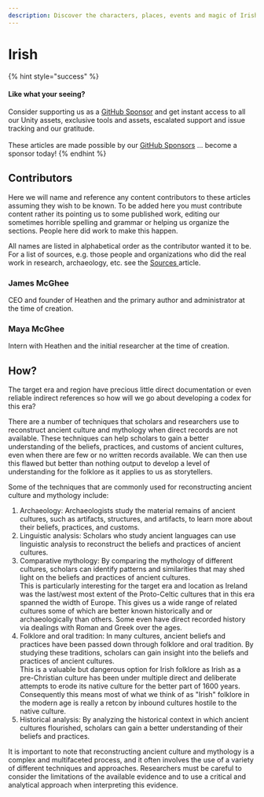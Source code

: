 ```yaml
---
description: Discover the characters, places, events and magic of Irish folklore.
---
```


# Irish

{% hint style="success" %}
#### Like what your seeing?

Consider supporting us as a [GitHub Sponsor](../../become-a-sponsor/) and get instant access to all our Unity assets, exclusive tools and assets, escalated support and issue tracking and our gratitude.\
\
These articles are made possible by our [GitHub Sponsors](https://github.com/sponsors/heathen-engineering) ... become a sponsor today!
{% endhint %}

## Contributors

Here we will name and reference any content contributors to these articles assuming they wish to be known. To be added here you must contribute content rather its pointing us to some published work, editing our sometimes horrible spelling and grammar or helping us organize the sections. People here did work to make this happen.

All names are listed in alphabetical order as the contributor wanted it to be. For a list of sources, e.g. those people and organizations who did the real work in research, archaeology, etc. see the [Sources ](research/wip/sources.md)article.

### James McGhee

CEO and founder of Heathen and the primary author and administrator at the time of creation.

### Maya McGhee

Intern with Heathen and the initial researcher at the time of creation.

## How?

The target era and region have precious little direct documentation or even reliable indirect references so how will we go about developing a codex for this era?

There are a number of techniques that scholars and researchers use to reconstruct ancient culture and mythology when direct records are not available. These techniques can help scholars to gain a better understanding of the beliefs, practices, and customs of ancient cultures, even when there are few or no written records available. We can then use this flawed but better than nothing output to develop a level of understanding for the folklore as it applies to us as storytellers.

Some of the techniques that are commonly used for reconstructing ancient culture and mythology include:

1. Archaeology: Archaeologists study the material remains of ancient cultures, such as artifacts, structures, and artifacts, to learn more about their beliefs, practices, and customs.
2. Linguistic analysis: Scholars who study ancient languages can use linguistic analysis to reconstruct the beliefs and practices of ancient cultures.
3. Comparative mythology: By comparing the mythology of different cultures, scholars can identify patterns and similarities that may shed light on the beliefs and practices of ancient cultures.\
   This is particularly interesting for the target era and location as Ireland was the last/west most extent of the Proto-Celtic cultures that in this era spanned the width of Europe. This gives us a wide range of related cultures some of which are better known historically and or archaeologically than others. Some even have direct recorded history via dealings with Roman and Greek over the ages.
4. Folklore and oral tradition: In many cultures, ancient beliefs and practices have been passed down through folklore and oral tradition. By studying these traditions, scholars can gain insight into the beliefs and practices of ancient cultures.\
   This is a valuable but dangerous option for Irish folklore as Irish as a pre-Christian culture has been under multiple direct and deliberate attempts to erode its native culture for the better part of 1600 years. Consequently this means most of what we think of as "Irish" folklore in the modern age is really a retcon by inbound cultures hostile to the native culture.
5. Historical analysis: By analyzing the historical context in which ancient cultures flourished, scholars can gain a better understanding of their beliefs and practices.

It is important to note that reconstructing ancient culture and mythology is a complex and multifaceted process, and it often involves the use of a variety of different techniques and approaches. Researchers must be careful to consider the limitations of the available evidence and to use a critical and analytical approach when interpreting this evidence.
